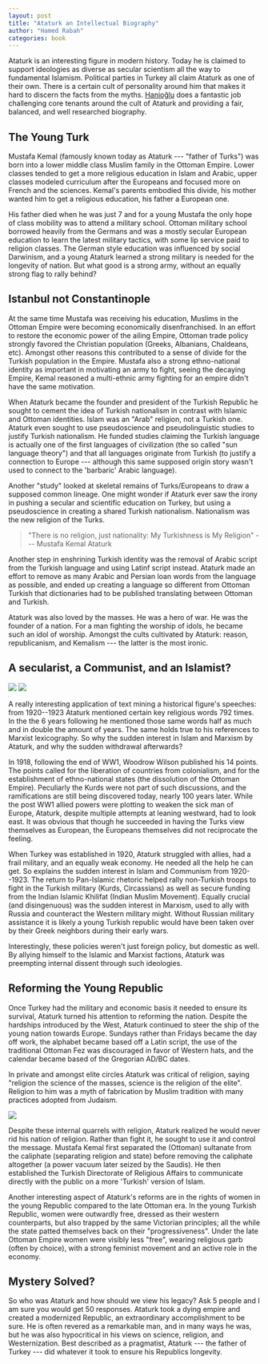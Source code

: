 ```yaml
---
layout: post
title: "Ataturk an Intellectual Biography"
author: "Hamed Rabah"
categories: book
---
```


Ataturk is an interesting figure in modern history. Today he is claimed to support ideologies as diverse as secular scientism all the way to fundamental Islamism. Political parties in Turkey all claim Ataturk as one of their own. There is a certain cult of personality around him that makes it hard to discern the facts from the myths. [Hanioğlu](https://www.google.com/search?tbo=p&tbm=bks&q=inauthor:%22M.+%C5%9E%C3%BCkr%C3%BC+Hanio%C4%9Flu%22) does a fantastic job challenging core tenants around the cult of Ataturk and providing a fair, balanced, and well researched biography.

## The Young Turk

Mustafa Kemal (famously known today as Ataturk --- "father of Turks") was born into a lower middle class Muslim family in the Ottoman Empire. Lower classes tended to get a more religious education in Islam and Arabic, upper classes modeled curriculum after the Europeans and focused more on French and the sciences. Kemal's parents embodied this divide, his mother wanted him to get a religious education, his father a European one.

His father died when he was just 7 and for a young Mustafa the only hope of class mobility was to attend a military school. Ottoman military school borrowed heavily from the Germans and was a mostly secular European education to learn the latest military tactics, with some lip service paid to religion classes. The German style education was influenced by social Darwinism, and a young Ataturk learned a strong military is needed for the longevity of nation. But what good is a strong army, without an equally strong flag to rally behind?

## Istanbul not Constantinople

At the same time Mustafa was receiving his education, Muslims in the Ottoman Empire were becoming economically disenfranchised. In an effort to restore the economic power of the ailing Empire, Ottoman trade policy strongly favored the Christian population (Greeks, Albanians, Chaldeans, etc). Amongst other reasons this contributed to a sense of divide for the Turkish population in the Empire. Mustafa also a strong ethno-national identity as important in motivating an army to fight, seeing the decaying Empire, Kemal reasoned a multi-ethnic army fighting for an empire didn't have the same motivation.

When Ataturk became the founder and president of the Turkish Republic he sought to cement the idea of Turkish nationalism in contrast with Islamic and Ottoman identities. Islam was an "Arab" religion, not a Turkish one. Ataturk even sought to use pseudoscience and pseudolinguistic studies to justify Turkish nationalism. He funded studies claiming the Turkish language is actually one of the first languages of civilization (the so called "sun language theory") and that all languages originate from Turkish (to justify a connection to Europe --- although this same supposed origin story wasn't used to connect to the 'barbaric' Arabic language).

Another "study" looked at skeletal remains of Turks/Europeans to draw a supposed common lineage. One might wonder if Ataturk ever saw the irony in pushing a secular and scientific education on Turkey, but using a pseudoscience in creating a shared Turkish nationalism. Nationalism was the new religion of the Turks.

> "There is no religion, just nationality: My Turkishness is My Religion" --- Mustafa Kemal Ataturk

Another step in enshrining Turkish identity was the removal of Arabic script from the Turkish language and using Latinf script instead. Ataturk made an effort to remove as many Arabic and Persian loan words from the language as possible, and ended up creating a language so different from Ottoman Turkish that dictionaries had to be published translating between Ottoman and Turkish.

Ataturk was also loved by the masses. He was a hero of war. He was the founder of a nation. For a man fighting the worship of idols, he became such an idol of worship. Amongst the cults cultivated by Ataturk: reason, republicanism, and Kemalism --- the latter is the most ironic.

## A secularist, a Communist, and an Islamist?


![](https://miro.medium.com/max/1125/1*YlUoRtDMZSBJ8Jps06VonQ@2x.jpeg)
![](https://miro.medium.com/max/1125/1*rSinn1pWGCIy6FC88QmsHA@2x.jpeg)

A really interesting application of text mining a historical figure's speeches: from 1920--1923 Ataturk mentioned certain key religious words 792 times. In the the 6 years following he mentioned those same words half as much and in double the amount of years. The same holds true to his references to Marxist lexicography. So why the sudden interest in Islam and Marxism by Ataturk, and why the sudden withdrawal afterwards?

In 1918, following the end of WW1, Woodrow Wilson published his 14 points. The points called for the liberation of countries from colonialism, and for the establishment of ethno-national states (the dissolution of the Ottoman Empire). Peculiarly the Kurds were not part of such discussions, and the ramifications are still being discovered today, nearly 100 years later. While the post WW1 allied powers were plotting to weaken the sick man of Europe, Ataturk, despite multiple attempts at leaning westward, had to look east. It was obvious that though he succeeded in having the Turks view themselves as European, the Europeans themselves did not reciprocate the feeling.

When Turkey was established in 1920, Ataturk struggled with allies, had a frail military, and an equally weak economy. He needed all the help he can get. So explains the sudden interest in Islam and Communism from 1920--1923. The return to Pan-Islamic rhetoric helped rally non-Turkish troops to fight in the Turkish military (Kurds, Circassians) as well as secure funding from the Indian Islamic Khilifat (Indian Muslim Movement). Equally crucial (and disingenuous) was the sudden interest in Marxism, used to ally with Russia and counteract the Western military might. Without Russian military assistance it is likely a young Turkish republic would have been taken over by their Greek neighbors during their early wars.

Interestingly, these policies weren't just foreign policy, but domestic as well. By allying himself to the Islamic and Marxist factions, Ataturk was preempting internal dissent through such ideologies.

## Reforming the Young Republic

Once Turkey had the military and economic basis it needed to ensure its survival, Ataturk turned his attention to reforming the nation. Despite the hardships introduced by the West, Ataturk continued to steer the ship of the young nation towards Europe. Sundays rather than Fridays became the day off work, the alphabet became based off a Latin script, the use of the traditional Ottoman Fez was discouraged in favor of Western hats, and the calendar became based of the Gregorian AD/BC dates.

In private and amongst elite circles Ataturk was critical of religion, saying "religion the science of the masses, science is the religion of the elite". Religion to him was a myth of fabrication by Muslim tradition with many practices adopted from Judaism.

![](https://miro.medium.com/max/1600/1*BxT2g1LDXHg5KyvvmCFWLA.jpeg)

Despite these internal quarrels with religion, Ataturk realized he would never rid his nation of religion. Rather than fight it, he sought to use it and control the message. Mustafa Kemal first separated the (Ottoman) sultanate from the caliphate (separating religion and state) before removing the caliphate altogether (a power vacuum later seized by the Saudis). He then established the Turkish Directorate of Religious Affairs to communicate directly with the public on a more 'Turkish' version of Islam.

Another interesting aspect of Ataturk's reforms are in the rights of women in the young Republic compared to the late Ottoman era. In the young Turkish Republic, women were outwardly free, dressed as their western counterparts, but also trapped by the same Victorian principles; all the while the state patted themselves back on their "progressiveness". Under the late Ottoman Empire women were visibly less "free", wearing religious garb (often by choice), with a strong feminist movement and an active role in the economy.

## Mystery Solved?

So who was Ataturk and how should we view his legacy? Ask 5 people and I am sure you would get 50 responses. Ataturk took a dying empire and created a modernized Republic, an extraordinary accomplishment to be sure. He is often revered as a remarkable man, and in many ways he was, but he was also hypocritical in his views on science, religion, and Westernization. Best described as a pragmatist, Ataturk --- the father of Turkey --- did whatever it took to ensure his Republics longevity.